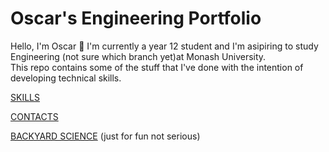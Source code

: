 # Oscar's Engineering Portfolio

Hello, I'm Oscar 👋 I'm currently a year 12 student and I'm asipiring to study Engineering (not sure which branch yet)at Monash University.  
This repo contains some of the stuff that I've done with the intention of developing technical skills. 

[SKILLS](SKILLS.md)


[CONTACTS](CONTACTS.md)

[BACKYARD SCIENCE](backyardscience.md) (just for fun not serious)
